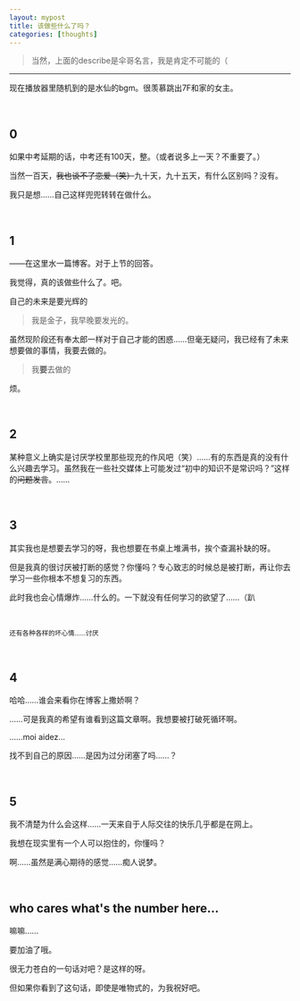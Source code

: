 ```yaml
---
layout: mypost
title: 该做些什么了吗？
categories: [thoughts]
---
```


> 当然，上面的describe是伞哥名言，我是肯定不可能的（

----------

现在播放器里随机到的是水仙的bgm。很羡慕跳出7F和家的女主。

<br>

## 0

如果中考延期的话，中考还有100天，整。（或者说多上一天？不重要了。）

当然一百天，~~我也谈不了恋爱（笑）~~九十天，九十五天，有什么区别吗？没有。

我只是想……自己这样兜兜转转在做什么。

<br>

## 1

——在这里水一篇博客。对于上节的回答。

我觉得，真的该做些什么了。吧。

自己的未来是要光辉的 

> 我是金子，我早晚要发光的。

虽然现阶段还有奉太郎一样对于自己才能的困惑……但毫无疑问，我已经有了未来想要做的事情，我要去做的。

> 我**要**去做的

烦。

<br>

## 2

某种意义上确实是讨厌学校里那些现充的作风吧（笑）……有的东西是真的没有什么兴趣去学习。虽然我在一些社交媒体上可能发过“初中的知识不是常识吗？”这样的~~问题发言~~。……

<br>

## 3

其实我也是想要去学习的呀，我也想要在书桌上堆满书，挨个查漏补缺的呀。

但是我真的很讨厌被打断的感觉？你懂吗？专心致志的时候总是被打断，再让你去学习一些你根本不想复习的东西。

此时我也会心情爆炸……什么的。一下就没有任何学习的欲望了……（趴

<br>

<sub>还有各种各样的坏心情……讨厌</sub>

<br>

## 4

哈哈……谁会来看你在博客上撒娇啊？

……可是我真的希望有谁看到这篇文章啊。我想要被打破死循环啊。

……moi aidez...

找不到自己的原因……是因为过分闭塞了吗……？

<br>

## 5

我不清楚为什么会这样……一天来自于人际交往的快乐几乎都是在网上。

我想在现实里有一个人可以抱住的，你懂吗？

啊……虽然是满心期待的感觉……痴人说梦。

<br>

## who cares what's the number here...

嘛嘛……

要加油了哦。

很无力苍白的一句话对吧？是这样的呀。

但如果你看到了这句话，即使是唯物式的，为我祝好吧。

